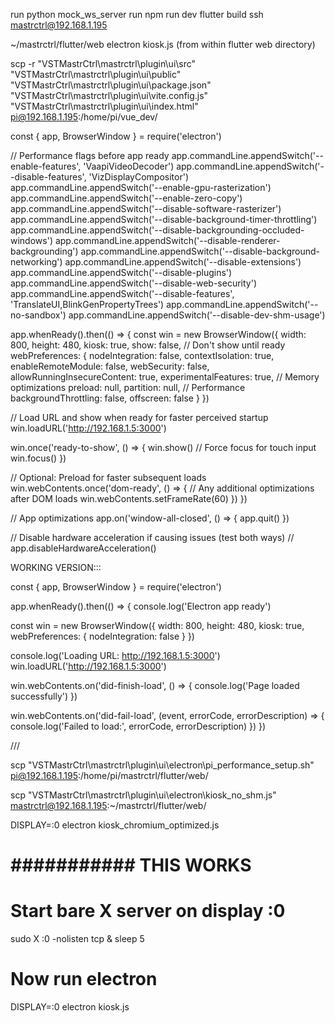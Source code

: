 run python mock_ws_server
run npm run dev
flutter build
ssh mastrctrl@192.168.1.195


~/mastrctrl/flutter/web electron kiosk.js (from within flutter web directory)


   scp -r "VSTMastrCtrl\mastrctrl\plugin\ui\src" "VSTMastrCtrl\mastrctrl\plugin\ui\public" "VSTMastrCtrl\mastrctrl\plugin\ui\package.json" "VSTMastrCtrl\mastrctrl\plugin\ui\vite.config.js" "VSTMastrCtrl\mastrctrl\plugin\ui\index.html" pi@192.168.1.195:/home/pi/vue_dev/


const { app, BrowserWindow } = require('electron')

// Performance flags before app ready
app.commandLine.appendSwitch('--enable-features', 'VaapiVideoDecoder')
app.commandLine.appendSwitch('--disable-features', 'VizDisplayCompositor')
app.commandLine.appendSwitch('--enable-gpu-rasterization')
app.commandLine.appendSwitch('--enable-zero-copy')
app.commandLine.appendSwitch('--disable-software-rasterizer')
app.commandLine.appendSwitch('--disable-background-timer-throttling')
app.commandLine.appendSwitch('--disable-backgrounding-occluded-windows')
app.commandLine.appendSwitch('--disable-renderer-backgrounding')
app.commandLine.appendSwitch('--disable-background-networking')
app.commandLine.appendSwitch('--disable-extensions')
app.commandLine.appendSwitch('--disable-plugins')
app.commandLine.appendSwitch('--disable-web-security')
app.commandLine.appendSwitch('--disable-features', 'TranslateUI,BlinkGenPropertyTrees')
app.commandLine.appendSwitch('--no-sandbox')
app.commandLine.appendSwitch('--disable-dev-shm-usage')

app.whenReady().then(() => {
  const win = new BrowserWindow({
    width: 800,
    height: 480,
    kiosk: true,
    show: false, // Don't show until ready
    webPreferences: {
      nodeIntegration: false,
      contextIsolation: true,
      enableRemoteModule: false,
      webSecurity: false,
      allowRunningInsecureContent: true,
      experimentalFeatures: true,
      // Memory optimizations
      preload: null,
      partition: null,
      // Performance
      backgroundThrottling: false,
      offscreen: false
    }
  })
  
  // Load URL and show when ready for faster perceived startup
  win.loadURL('http://192.168.1.5:3000')
  
  win.once('ready-to-show', () => {
    win.show()
    // Force focus for touch input
    win.focus()
  })
  
  // Optional: Preload for faster subsequent loads
  win.webContents.once('dom-ready', () => {
    // Any additional optimizations after DOM loads
    win.webContents.setFrameRate(60)
  })
})

// App optimizations
app.on('window-all-closed', () => {
  app.quit()
})

// Disable hardware acceleration if causing issues (test both ways)
// app.disableHardwareAcceleration()



WORKING VERSION:::

const { app, BrowserWindow } = require('electron')

app.whenReady().then(() => {
  console.log('Electron app ready')
  
  const win = new BrowserWindow({
    width: 800,
    height: 480,
    kiosk: true,
    webPreferences: {
      nodeIntegration: false
    }
  })
  
  console.log('Loading URL: http://192.168.1.5:3000')
  win.loadURL('http://192.168.1.5:3000')
  
  win.webContents.on('did-finish-load', () => {
    console.log('Page loaded successfully')
  })
  
  win.webContents.on('did-fail-load', (event, errorCode, errorDescription) => {
    console.log('Failed to load:', errorCode, errorDescription)
  })
})




///


scp "VSTMastrCtrl\mastrctrl\plugin\ui\electron\pi_performance_setup.sh" pi@192.168.1.195:/home/pi/mastrctrl/flutter/web/


scp "VSTMastrCtrl\mastrctrl\plugin\ui\electron\kiosk_no_shm.js" mastrctrl@192.168.1.195:~/mastrctrl/flutter/web/

DISPLAY=:0 electron kiosk_chromium_optimized.js




# ########### THIS WORKS ###################

# Start bare X server on display :0
sudo X :0 -nolisten tcp &
sleep 5

# Now run electron
DISPLAY=:0 electron kiosk.js